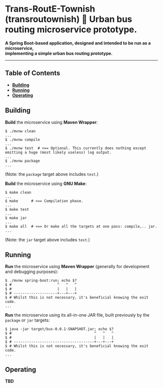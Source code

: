 # Trans-RoutE-Townish (transroutownish) :small_blue_diamond: Urban bus routing microservice prototype.

**A Spring Boot-based application, designed and intended to be run as a microservice,
<br />implementing a simple urban bus routing prototype.**

---

## Table of Contents

* **[Building](#building)**
* **[Running](#running)**
* **[Operating](#operating)**

## Building

**Build** the microservice using **Maven Wrapper**:

```
$ ./mvnw clean
...
$ ./mvnw compile
...
$ ./mvnw test  # <== Optional. This currently does nothing except emitting a huge (most likely useless) log output.
...
$ ./mvnw package
...
```

(Note: the `package` target above includes `test`.)

**Build** the microservice using **GNU Make**:

```
$ make clean
...
$ make      # <== Compilation phase.
...
$ make test
...
$ make jar
...
$ make all  # <== Or make all the targets at one pass: compile,.. jar.
...
```

(Note: the `jar` target above includes `test`.)

## Running

**Run** the microservice using **Maven Wrapper** (generally for development and debugging purposes):

```
$ ./mvnw spring-boot:run; echo $?
$ #                     ^   ^   ^
$ #                     |   |   |
$ # --------------------+---+---+
$ # Whilst this is not necessary, it's beneficial knowing the exit code.
...
```

**Run** the microservice using its all-in-one JAR file, built previously by the `package` or `jar` targets:

```
$ java -jar target/bus-0.0.1-SNAPSHOT.jar; echo $?
$ #                                      ^   ^   ^
$ #                                      |   |   |
$ # -------------------------------------+---+---+
$ # Whilst this is not necessary, it's beneficial knowing the exit code.
...
```

## Operating

**TBD**
